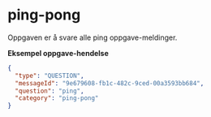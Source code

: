 # ping-pong

Oppgaven er å svare alle ping oppgave-meldinger.


**Eksempel oppgave-hendelse**

```json
{
  "type": "QUESTION",
  "messageId": "9e679608-fb1c-482c-9ced-00a3593bb684",
  "question": "ping",
  "category": "ping-pong"
}
```